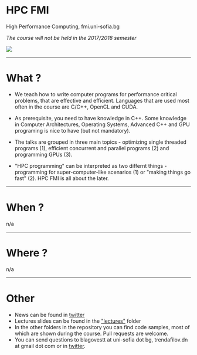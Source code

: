 # HPC FMI

High Performance Computing, fmi.uni-sofia.bg

_The course will not be held in the 2017/2018 semester_

<img src="https://github.com/savage309/HPC_FMI/raw/master/lectures/00/images/hpc_fmi_logo.jpg"/>

___

# What ?

*	We teach how to write computer programs for performance critical problems, that are effective and efficient. Languages that are used most often in the course are C/C++, OpenCL and CUDA.

*	As prerequisite, you need to have knowledge in C++. Some knowledge in Computer Architectures, Operating Systems, Advanced C++ and GPU programing is nice to have (but not mandatory).

*	The talks are grouped in three main topics - optimizing single threaded programs (1), efficient concurrent and parallel programs (2) and programming GPUs (3).

* "HPC programming" can be interpreted as two differnt things - programming for super-computer-like scenarios (1) or "making things go fast" (2). HPC FMI is all about the later.
___

# When ?

n/a
___
# Where ?

n/a
___

# Other

* News can be found in <a href="http://twitter.com/HPC_FMI">twitter</a>
* Lectures slides can be found in the <a href="https://github.com/savage309/HPC_FMI/tree/master/lectures">"lectures"</a> folder
* In the other folders in the repository you can find code samples, most of which are shown during the course. Pull requests are welcome.
* You can send questions to blagovestt at uni-sofia dot bg, trendafilov.dn at gmail dot com or in  <a href="http://twitter.com/HPC_FMI">twitter</a>.
